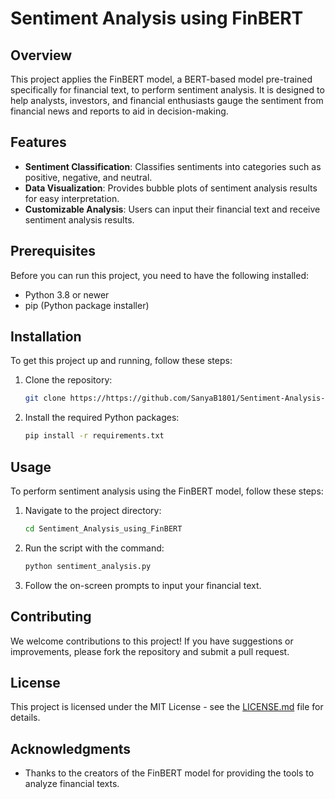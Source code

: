 # Sentiment Analysis using FinBERT

## Overview
This project applies the FinBERT model, a BERT-based model pre-trained specifically for financial text, to perform sentiment analysis. It is designed to help analysts, investors, and financial enthusiasts gauge the sentiment from financial news and reports to aid in decision-making.

## Features
- **Sentiment Classification**: Classifies sentiments into categories such as positive, negative, and neutral.
- **Data Visualization**: Provides bubble plots of sentiment analysis results for easy interpretation.
- **Customizable Analysis**: Users can input their financial text and receive sentiment analysis results.

## Prerequisites
Before you can run this project, you need to have the following installed:
- Python 3.8 or newer
- pip (Python package installer)

## Installation
To get this project up and running, follow these steps:

1. Clone the repository:
   ```bash
   git clone https://https://github.com/SanyaB1801/Sentiment-Analysis-of-Financial-News-using-FInBERT.git
   ```
2. Install the required Python packages:
   ```bash
   pip install -r requirements.txt
   ```

## Usage
To perform sentiment analysis using the FinBERT model, follow these steps:

1. Navigate to the project directory:
   ```bash
   cd Sentiment_Analysis_using_FinBERT
   ```
2. Run the script with the command:
   ```bash
   python sentiment_analysis.py
   ```
3. Follow the on-screen prompts to input your financial text.

## Contributing
We welcome contributions to this project! If you have suggestions or improvements, please fork the repository and submit a pull request.

## License
This project is licensed under the MIT License - see the [LICENSE.md](LICENSE.md) file for details.

## Acknowledgments
- Thanks to the creators of the FinBERT model for providing the tools to analyze financial texts.
